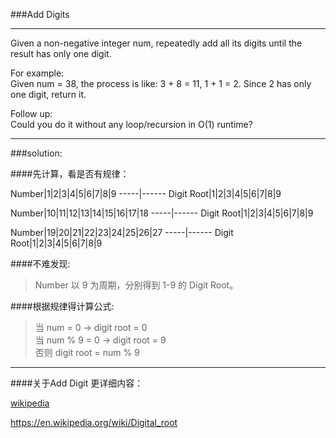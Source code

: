 ###Add Digits
***
Given a non-negative integer num, repeatedly add all its digits until the result has only one digit.

For example:<br>
Given num = 38, the process is like: 3 + 8 = 11, 1 + 1 = 2. Since 2 has only one digit, return it.

Follow up:<br>
Could you do it without any loop/recursion in O(1) runtime?
***

###solution:

####先计算，看是否有规律：


Number|1|2|3|4|5|6|7|8|9
-----|------
Digit Root|1|2|3|4|5|6|7|8|9


Number|10|11|12|13|14|15|16|17|18
-----|------
Digit Root|1|2|3|4|5|6|7|8|9


Number|19|20|21|22|23|24|25|26|27
-----|------
Digit Root|1|2|3|4|5|6|7|8|9

####不难发现:<br>

>Number 以 9 为周期，分别得到 1-9 的 Digit Root。

####根据规律得计算公式:

>当 num = 0 -> digit root = 0 <br>
 当 num % 9 = 0 -> digit root = 9<br>
 否则 digit root = num % 9

***

####关于Add Digit 更详细内容：<br>

[wikipedia](https://en.wikipedia.org/wiki/Digital_root)

<https://en.wikipedia.org/wiki/Digital_root>

